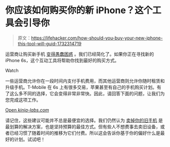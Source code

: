 # 你应该如何购买你的新 iPhone？这个工具会引导你

> 原文：<https://lifehacker.com/how-should-you-buy-your-new-iphone-this-tool-will-guid-1732314719>

运营商让购买新手机 [变得愚蠢困惑](https://lifehacker.com/every-carriers-confusing-phone-buying-plans-explained-1726343203) 。我们已经简化了。如果你正在寻找新的 iPhone 6s，这个互动工具将帮助你找到最好的购买方式。

Watch

一些运营商允许你在一段时间内支付手机费用，而其他运营商则允许你随时租赁和升级手机。T-Mobile 在 6s 上有很多交易，苹果甚至有自己的手机购买计划。有了这么多不同的选择，它会变得非常非常快。因此，请回答下面的问题，让我们为您完成这项工作。

[Open *kinja-labs.com*](http://kinja-labs.com/carrier_choices/)

请记住，这些建议可能并不总是最便宜的选择。我们仍然认为 [卖掉你的旧手机](https://lifehacker.com/how-often-should-you-upgrade-your-iphone-an-experiment-1729328617) 是最划算的解决方案，也是坚持预算的最佳方式。但有些人不想费事去卖旧设备，或者已经习惯了随着时间的推移为它们付费。所以这会告诉你基于你的偏好什么是最好的计划。试试吧！